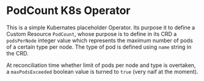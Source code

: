 # PodCount K8s Operator

This is a simple Kubernates placeholder Operator. Its purpose it to define a Custom Resource `PodCount`,
whose purpose is to define in its CRD a `podsPerNode` integer value which represents the maximum number of pods
of a certain type per node. The type of pod is defined using `name` string in the CRD.

At reconciliation time whether limit of pods per node and type is overtaken, a `maxPodsExceeded` boolean value
is turned to `true` (very naif at the moment).
